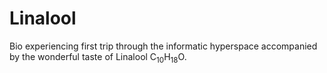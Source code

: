 # Linalool

Bio experiencing first trip through the informatic hyperspace accompanied by the wonderful taste of Linalool C<sub>10</sub>H<sub>18</sub>O.
